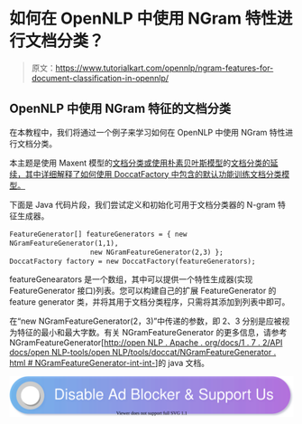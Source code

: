 # 如何在 OpenNLP 中使用 NGram 特性进行文档分类？

> 原文：<https://www.tutorialkart.com/opennlp/ngram-features-for-document-classification-in-opennlp/>

## OpenNLP 中使用 NGram 特征的文档分类

在本教程中，我们将通过一个例子来学习如何在 OpenNLP 中使用 NGram 特性进行文档分类。

本主题是使用 Maxent 模型的[文档分类或使用朴素贝叶斯模型](https://www.tutorialkart.com/opennlp/training-of-document-categorizer-using-maximum-entropy-model-in-opennlp/)的[文档分类的延续，其中详细解释了如何使用 DoccatFactory 中包含的默认功能训练文档分类模型。](https://www.tutorialkart.com/opennlp/training-of-document-categorizer-using-naive-bayes-algorithm-in-opennlp/)

下面是 Java 代码片段，我们尝试定义和初始化可用于文档分类器的 N-gram 特征生成器。

```
FeatureGenerator[] featureGenerators = { new NGramFeatureGenerator(1,1),
					new NGramFeatureGenerator(2,3) };
DoccatFactory factory = new DoccatFactory(featureGenerators);
```

featureGenearators 是一个数组，其中可以提供一个特性生成器(实现 FeatureGenerator 接口)列表。您可以构建自己的扩展 FeatureGenerator 的 feature generator 类，并将其用于文档分类程序，只需将其添加到列表中即可。

在“new NGramFeatureGenerator(2，3)”中传递的参数，即 2、3 分别是应被视为特征的最小和最大字数。有关 NGramFeatureGenerator 的更多信息，请参考 NGramFeatureGenerator[[http://open NLP . Apache . org/docs/1 . 7 . 2/API docs/open NLP-tools/open NLP/tools/doccat/NGramFeatureGenerator . html # NGramFeatureGenerator-int-int-](http://opennlp.apache.org/docs/1.7.2/apidocs/opennlp-tools/opennlp/tools/doccat/NGramFeatureGenerator.html#NGramFeatureGenerator-int-int-)]的 java 文档。

[![](img/925da31b32d6bc3827932f6c8afb11bb.png)](https://www.tutorialkart.com/)
